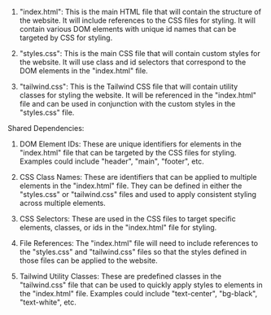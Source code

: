 1. "index.html": This is the main HTML file that will contain the structure of the website. It will include references to the CSS files for styling. It will contain various DOM elements with unique id names that can be targeted by CSS for styling.

2. "styles.css": This is the main CSS file that will contain custom styles for the website. It will use class and id selectors that correspond to the DOM elements in the "index.html" file.

3. "tailwind.css": This is the Tailwind CSS file that will contain utility classes for styling the website. It will be referenced in the "index.html" file and can be used in conjunction with the custom styles in the "styles.css" file.

Shared Dependencies:

1. DOM Element IDs: These are unique identifiers for elements in the "index.html" file that can be targeted by the CSS files for styling. Examples could include "header", "main", "footer", etc.

2. CSS Class Names: These are identifiers that can be applied to multiple elements in the "index.html" file. They can be defined in either the "styles.css" or "tailwind.css" files and used to apply consistent styling across multiple elements.

3. CSS Selectors: These are used in the CSS files to target specific elements, classes, or ids in the "index.html" file for styling.

4. File References: The "index.html" file will need to include references to the "styles.css" and "tailwind.css" files so that the styles defined in those files can be applied to the website.

5. Tailwind Utility Classes: These are predefined classes in the "tailwind.css" file that can be used to quickly apply styles to elements in the "index.html" file. Examples could include "text-center", "bg-black", "text-white", etc.
